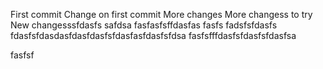 First commit
Change on first commit
More changes
More changess to try
New changesssfdasfs
safdsa
fasfasfsffdasfas
fasfs
fadsfsfdasfs
fdasfsfdasdasfdasfdasfsfdasfasfdasfsfdsa
fasfsfffdasfsfdasfsfdasfsa

fasfsf
